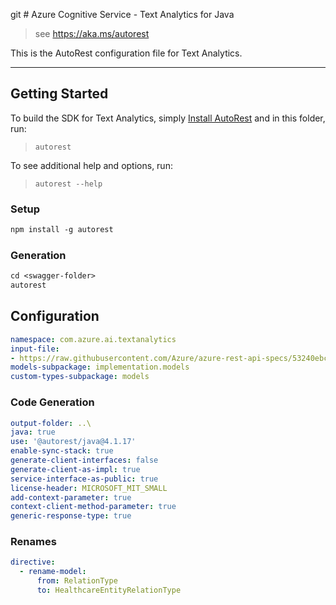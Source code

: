 git # Azure Cognitive Service - Text Analytics for Java

> see https://aka.ms/autorest

This is the AutoRest configuration file for Text Analytics.

---
## Getting Started
To build the SDK for Text Analytics, simply [Install AutoRest](https://aka.ms/autorest) and
in this folder, run:

> `autorest`

To see additional help and options, run:

> `autorest --help`


### Setup
```ps
npm install -g autorest
```

### Generation
```ps
cd <swagger-folder>
autorest
```

## Configuration
```yaml
namespace: com.azure.ai.textanalytics
input-file: 
- https://raw.githubusercontent.com/Azure/azure-rest-api-specs/53240ebc58b3c4e99de723194032064db1d97e63/specification/cognitiveservices/data-plane/Language/stable/2023-04-01/analyzetext.json
models-subpackage: implementation.models
custom-types-subpackage: models
```

### Code Generation
``` yaml
output-folder: ..\
java: true
use: '@autorest/java@4.1.17'
enable-sync-stack: true
generate-client-interfaces: false
generate-client-as-impl: true
service-interface-as-public: true
license-header: MICROSOFT_MIT_SMALL
add-context-parameter: true
context-client-method-parameter: true
generic-response-type: true
```

### Renames
```yaml
directive:
  - rename-model:
      from: RelationType
      to: HealthcareEntityRelationType
```
